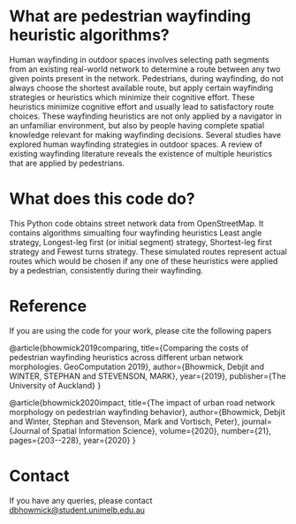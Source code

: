 # What are pedestrian wayfinding heuristic algorithms?

Human wayfinding in outdoor spaces involves selecting path segments from an existing real-world network to determine a route between any two given points present in the network. 
Pedestrians, during wayfinding, do not always choose the shortest available route, but apply certain wayfinding strategies or heuristics which minimize their cognitive effort.
These heuristics minimize cognitive effort and usually lead to satisfactory route choices. 
These wayfinding heuristics are not only applied by a navigator in an unfamiliar environment, but also by people having complete spatial knowledge relevant for making wayfinding decisions.
Several studies have explored human wayfinding strategies in outdoor spaces.
A review of existing wayfinding literature reveals the existence of multiple heuristics that are applied by pedestrians.

# What does this code do?

This Python code obtains street network data from OpenStreetMap.
It contains algorithms simualting four wayfinding heuristics Least angle strategy, Longest-leg first (or initial segment) strategy, Shortest-leg first strategy and Fewest turns strategy.
These simulated routes represent actual routes which would be chosen if any one of these heuristics were applied by a pedestrian, consistently during their wayfinding. 

# Reference
If you are using the code for your work, please cite the following papers

@article{bhowmick2019comparing,
  title={Comparing the costs of pedestrian wayfinding heuristics across different urban network morphologies. GeoComputation 2019},
  author={Bhowmick, Debjit and WINTER, STEPHAN and STEVENSON, MARK},
  year={2019},
  publisher={The University of Auckland}
}

@article{bhowmick2020impact,
  title={The impact of urban road network morphology on pedestrian wayfinding behavior},
  author={Bhowmick, Debjit and Winter, Stephan and Stevenson, Mark and Vortisch, Peter},
  journal={Journal of Spatial Information Science},
  volume={2020},
  number={21},
  pages={203--228},
  year={2020}
}

# Contact

If you have any queries, please contact dbhowmick@student.unimelb.edu.au
